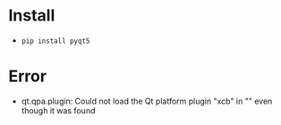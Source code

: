 # Install
+ `pip install pyqt5`

# Error
+ qt.qpa.plugin: Could not load the Qt platform plugin "xcb" in "" even though it was found